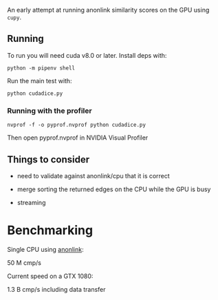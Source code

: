 
An early attempt at running anonlink similarity scores on the GPU using `cupy`.


## Running 

To run you will need cuda v8.0 or later. Install deps with:

    python -m pipenv shell

Run the main test with:

    python cudadice.py

### Running with the profiler


`nvprof -f -o pyprof.nvprof python cudadice.py`

Then open pyprof.nvprof in NVIDIA Visual Profiler 



## Things to consider


* need to validate against anonlink/cpu that it is correct

* merge sorting the returned edges on the CPU while the GPU is busy

* streaming


# Benchmarking

Single CPU using [anonlink](https://github.com/n1analytics/anonlink):

50 M cmp/s

Current speed on a GTX 1080:

1.3 B cmp/s including data transfer
